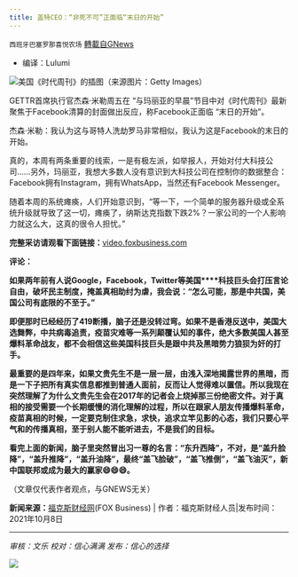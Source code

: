 ```yaml
---
title: 盖特CEO：“非死不可”正面临“末日的开始”
---
```

`西班牙巴塞罗那喜悦农场` [轉載自GNews](https://gnews.org/zh-hans/1583952/)

- 编译：Lulumi


![](https://assets.gnews.org/wp-content/uploads/2021/10/unknown-19.png)美国《时代周刊》的插图（来源图片：Getty Images）

GETTR首席执行官杰森·米勒周五在 “与玛丽亚的早晨”节目中对《时代周刊》最新聚焦于Facebook清算的封面做出反应，称Facebook正面临 “末日的开始”。

杰森·米勒：我认为这与哥特人洗劫罗马非常相似，我认为这是Facebook的末日的开始。

真的，本周有两条重要的线索，一是有极左派，如举报人，开始对付大科技公司……另外，玛丽亚，我想大多数人没有意识到大科技公司在控制你的数据整合：Facebook拥有Instagram，拥有WhatsApp，当然还有Facebook Messenger。

随着本周的系统瘫痪，人们开始意识到，“等一下，一个简单的服务器升级或全系统升级就导致了这一切，瘫痪了，纳斯达克指数下跌2%？一家公司的一个人影响力就这么大，这真的很令人担忧。”

**完整采访请观看下面链接：**[video.foxbusiness.com](https://video.foxbusiness.com/v/6276158904001#sp=show-clips)

**评论：**

**如果两年前有人说****Google****，****Facebook****，****Twitter****等美国****科技巨头会打压言论自由，破坏民主制度，掩盖真相助纣为虐，我会说：“怎么可能，那是中共国，美国公司有底限的不至于。”**

**即便那时已经经历了****419****断播，脑子还是没转过弯。如果不是香港反送中，美国大选舞弊，中共病毒追责，疫苗灾难等一系列颠覆认知的事件，绝大多数美国人甚至爆料革命战友，都不会相信这些美国科技巨头是跟中共及黑暗势力狼狈为奸的打手。**

**最重要的是四年来，如果文贵先生不是一层一层，由浅入深地揭露世界的黑暗，而是一下子把所有真实信息都推到普通人面前，反而让人觉得难以置信。所以我现在突然理解了为什么文贵先生会在****2017****年的记者会上烧掉那三份绝密文件。对于真相的接受需要一个长期缓慢的消化理解的过程，所以在跟家人朋友传播爆料革命，疫苗真相的时候，一定要克制住求急，求快，追求立竿见影的心态，我们只要心平气和的传播真相，至于别人能不能听进去，不是我们的目标。**

**看完上面的新闻，脑子里突然冒出习一尊的名言：“东升西降”，不对，是“盖升脸降”，“盖升推降”，“盖升油降”，最终“盖飞脸破”，“盖飞推倒”，“盖飞油灭”，新中国联邦或成为最大的赢家😄😄😄。**

（文章仅代表作者观点，与GNEWS无关）

**新闻来源：**[福克斯财经网](https://www.foxbusiness.com/media/facebook-facing-beginning-of-the-end-jason-miller)(FOX Business) | 作者：福克斯财经人员|发布时间：2021年10月8日

* * *

*审核：文乐
校对：信心满满
发布：信心的选择*

![](https://assets.gnews.org/wp-content/uploads/2021/09/GNEWS_CH.-1-1.jpeg)
